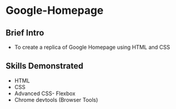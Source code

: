 # Google-Homepage 

## Brief Intro 
- To create a replica of Google Homepage using HTML and CSS

## Skills Demonstrated
- HTML
- CSS
- Advanced CSS- Flexbox
- Chrome devtools (Browser Tools)